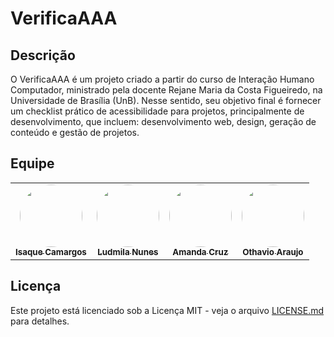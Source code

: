 # VerificaAAA

## Descrição

O VerificaAAA é um projeto criado a partir do curso de Interação Humano Computador, ministrado pela docente Rejane Maria da Costa Figueiredo, na Universidade de Brasília (UnB). Nesse sentido, seu objetivo final é fornecer um checklist prático de acessibilidade para projetos, principalmente de desenvolvimento, que incluem: desenvolvimento web, design, geração de conteúdo e gestão de projetos.

## Equipe

<table>
  <tr>
    <td align="center"><a href="https://github.com/isaqzin"><img style="border-radius: 50%;" src="https://github.com/isaqzin.png" width="100px;" alt=""/><br /><sub><b>Isaque Camargos</b></sub></a><br />
    <td align="center"><a href="https://github.com/ludmilaaysha"><img style="border-radius: 50%;" src="https://github.com/ludmilaaysha.png" width="100px;" alt=""/><br /><sub><b>Ludmila Nunes</b></sub></a><br />   
    <td align="center"><a href="https://github.com/mandicrz"><img style="border-radius: 50%;" src="https://github.com/mandicrz.png" width="100px;" alt=""/><br /><sub><b>Amanda Cruz</b></sub></a><br />   
    <td align="center"><a href="https://github.com/BolzanMGB "><img style="border-radius: 50%;" src="https://github.com/BolzanMGB.png" width="100px;" alt=""/><br /><sub><b>Othavio Araujo</b></sub></a><br />
  </tr>
</table>

## Licença

Este projeto está licenciado sob a Licença MIT - veja o arquivo [LICENSE.md](https://github.com/vitorfleonardo/VerificaAAA/tree/main?tab=License-1-ov-file) para detalhes.
